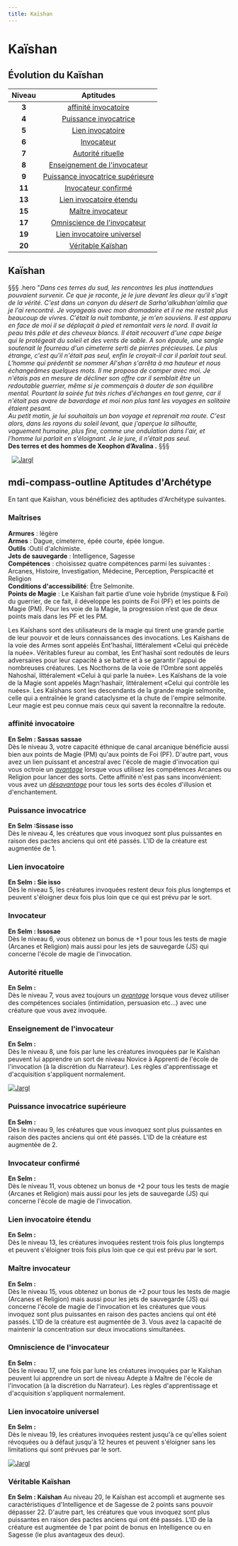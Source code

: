 ```yaml
---
title: Kaïshan
---
```

# Kaïshan

## Évolution du Kaïshan

|Niveau|Aptitudes|
|:-:|:-:|
|**3**|[affinité invocatoire](#affinite-invocatoire)|
|**4**|[Puissance invocatrice](#puissance-invocatrice)|
|**5**|[Lien invocatoire](#lien-invocatoire)|
|**6**|[Invocateur](#invocateur)|
|**7**|[Autorité rituelle](#autorite-rituelle)|
|**8**|[Enseignement de l'invocateur](#enseignement-de-l-invocateur)|
|**9**|[Puissance invocatrice supérieure](#puissance-invocatrice-superieure)|
|**11**|[Invocateur confirmé](#invocateur-confirme)|
|**13**|[Lien invocatoire étendu](#lien-invocatoire-etendu)|
|**15**|[Maître invocateur](#maitre-invocateur)|
|**17**|[Omniscience de l'invocateur](#omniscience-de-l-invocateur)|
|**19**|[Lien invocatoire universel](#lien-invocatoire-universel)|
|**20**|[Véritable Kaïshan](#veritable-kaishan)|

## Kaïshan
§§§ .hero
"*Dans ces terres du sud, les rencontres les plus inattendues pouvaient survenir. Ce que je raconte, je le jure devant les dieux qu'il s'agit de la vérité. C'est dans un canyon du désert de Sarha'alkubhan'almlia que je l'ai rencontré. Je voyageais avec mon dromadaire et il ne me restait plus beaucoup de vivres. C'était la nuit tombante, je m'en souviens. Il est apparu en face de moi il se déplaçait à pied et remontait vers le nord. Il avait la peau très pâle et des cheveux blancs. Il était recouvert d'une cape beige qui le protégeait du soleil et des vents de sable. A son épaule, une sangle soutenait le fourreau d'un cimeterre serti de pierres précieuses. Le plus étrange, c'est qu'il n'était pas seul, enfin le croyait-il car il parlait tout seul.*   
*L'homme qui prédentit se nommer Al'shan s'arrêta à ma hauteur et nous échangeâmes quelques mots. Il me proposa de camper avec moi. Je n'étais pas en mesure de décliner son offre car il semblait être un redoutable guerrier, même si je commençais à douter de son équilibre mental. Pourtant la soirée fut très riches d'échanges en tout genre, car il n'était pas avare de bavardage et moi non plus tant les voyages en solitaire étaient pesant.*      
*Au petit matin, je lui souhaitais un bon voyage et reprenait ma route. C'est alors, dans les rayons du soleil levant, que j'aperçue la silhoutte, vaguement humaine, plus fine, comme une ondulation dans l'air, et l'homme lui parlait en s'éloignant. Je le jure, il n'était pas seul.*    
**Des terres et des hommes de Xeophon d’Avalina .**
§§§


&nbsp;
[![Jargl](https://www.douaratil.fr/illustrations/archetype/kaishan300.jpeg)](https://www.douaratil.fr/illustrations/archetype/kaishan.jpeg)  

## <v-icon>mdi-compass-outline</v-icon> Aptitudes d'Archétype
En tant que Kaïshan, vous bénéficiez des aptitudes d'Archétype suivantes.

### Maîtrises
**Armures** : légère  
**Armes** : Dague, cimeterre, épée courte, épée longue.     
**Outils** :Outil d'alchimiste.     
**Jets de sauvegarde** : Intelligence, Sagesse  
**Compétences** : choisissez quatre compétences parmi les suivantes : Arcanes, Histoire, Investigation, Médecine, Perception, Perspicacité et Religion  
**Conditions d'accessibilité**: Être Selmonite.     
**Points de Magie** : Le Kaïshan fait partie d’une voie hybride (mystique & Foi) du guerrier, de ce fait, il développe les points de Foi (PF) et les points de Magie (PM). Pour les voie de la Magie, la progression n’est que de deux points mais dans les PF et les PM.     

Les Kaïshans sont des utilisateurs de la magie qui tirent une grande partie de leur pouvoir et de leurs connaissances des invocations. Les Kaïshans de la voie des Armes sont appelés Ent'hashaï, littéralement «Celui qui précède la nuée». Véritables fureur au combat, les Ent'hashaï sont redoutés de leurs adversaires pour leur capacité à se battre et à se garantir l'appui de nombreuses créatures. Les Nocthorns de la voie de l’Ombre sont appelés Nahoshaï, littéralement «Celui à qui parle la nuée». 
Les Kaïshans de la voie de la Magie sont appelés Magn'hashaïr, littéralement «Celui qui contrôle les nuées». Les Kaïshans sont les descendants de la grande magie selmonite, celle qui a entraînée le grand cataclysme et la chute de l'empire selmonite. Leur magie est peu connue mais ceux qui savent la reconnaître la redoute.

### affinité invocatoire 
**En Selm : Sassas sassae**  
Dès le niveau 3, votre capacité éthnique de canal arcanique bénéficie aussi bien aux points de Magie (PM) qu'aux points de Foi (PF). D'autre part, vous avez un lien puissant et ancestral avec l'école de magie d'invocation qui vous octroie un [_avantage_](/utiliser-les-caracteristiques/#avantage-et-desavantage) lorsque vous utilisez les compétences Arcanes ou Religion pour lancer des sorts. Cette affinité n'est pas sans inconvénient: vous avez un [_désavantage_](/utiliser-les-caracteristiques/#avantage-et-desavantage) pour tous les sorts des écoles d'illusion et d'enchantement.        

### Puissance invocatrice  
**En Selm :Sissase isso**  
Dès le niveau 4, les créatures que vous invoquez sont plus puissantes en raison des pactes anciens qui ont été passés. L'ID de la créature est augmentée de 1.

### Lien invocatoire 
**En Selm : Sie isso**  
Dès le niveau 5, les créatures invoquées restent deux fois plus longtemps et peuvent s'éloigner deux fois plus loin que ce qui est prévu par le sort. 

### Invocateur  
**En Selm : Issosae**  
Dès le niveau 6, vous obtenez un bonus de +1 pour tous les tests de magie (Arcanes et Religion) mais aussi pour les jets de sauvegarde (JS) qui concerne l'école de magie de l'invocation.

### Autorité rituelle  
**En Selm :**  
Dès le niveau 7, vous avez toujours un [_avantage_](/utiliser-les-caracteristiques/#avantage-et-desavantage) lorsque vous devez utiliser des compétences sociales (intimidation, persuasion etc...) avec une créature que vous avez invoquée.    

### Enseignement de l'invocateur  
**En Selm :**  
Dès le niveau 8, une fois par lune les créatures invoquées par le Kaïshan peuvent lui apprendre un sort de niveau Novice à Apprenti de l'école de l'invocation (à la discrétion du Narrateur). Les règles d'apprentissage et d'acquisition s'appliquent normalement.   

[![Jargl](https://www.douaratil.fr/illustrations/archetype/kaishan2300.jpeg)](https://www.douaratil.fr/illustrations/archetype/kaishan2.jpeg)  

### Puissance invocatrice supérieure  
**En Selm :**  
Dès le niveau 9, les créatures que vous invoquez sont plus puissantes en raison des pactes anciens qui ont été passés. L'ID de la créature est augmentée de 2.    

### Invocateur confirmé  
**En Selm :**  
Dès le niveau 11, vous obtenez un bonus de +2 pour tous les tests de magie (Arcanes et Religion) mais aussi pour les jets de sauvegarde (JS) qui concerne l'école de magie de l'invocation.

### Lien invocatoire étendu 
**En Selm :**  
Dès le niveau 13, les créatures invoquées restent trois fois plus longtemps et peuvent s'éloigner trois fois plus loin que ce qui est prévu par le sort.    

### Maître invocateur  
**En Selm :**  
Dès le niveau 15, vous obtenez un bonus de +2 pour tous les tests de magie (Arcanes et Religion) mais aussi pour les jets de sauvegarde (JS) qui concerne l'école de magie de l'invocation et les créatures que vous invoquez sont plus puissantes en raison des pactes anciens qui ont été passés. L'ID de la créature est augmentée de 3. Vous avez la capacité de maintenir la concentration sur deux invocations simultanées.    

### Omniscience de l'invocateur     
**En Selm :**  
Dès le niveau 17, une fois par lune les créatures invoquées par le Kaïshan peuvent lui apprendre un sort de niveau Adepte à Maître de l'école de l'invocation (à la discrétion du Narrateur). Les règles d'apprentissage et d'acquisition s'appliquent normalement.  

### Lien invocatoire universel  
**En Selm :**  
Dès le niveau 19, les créatures invoquées restent jusqu'à ce qu'elles soient révoquées ou à défaut jusqu'à 12 heures et peuvent s'éloigner sans les limitations qui sont prévues par le sort.    

[![Jargl](https://www.douaratil.fr/illustrations/archetype/kaishan3300.jpeg)](https://www.douaratil.fr/illustrations/archetype/kaishan3.jpeg)  

### Véritable Kaïshan  
**En Selm : Kaïshan**
Au niveau 20, le Kaïshan est accompli et augmente ses caractéristiques d'Intelligence et de Sagesse de 2 points sans pouvoir dépasser 22. D'autre part, les créatures que vous invoquez sont plus puissantes en raison des pactes anciens qui ont été passés. L'ID de la créature est augmentée de 1 par point de bonus en Intelligence ou en Sagesse (le plus avantageux des deux).   
